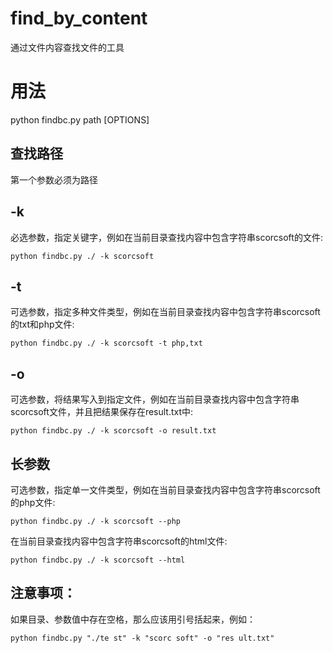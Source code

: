 # find_by_content
通过文件内容查找文件的工具

# 用法
python findbc.py path [OPTIONS]

## 查找路径
第一个参数必须为路径

## -k
必选参数，指定关键字，例如在当前目录查找内容中包含字符串scorcsoft的文件:
```
python findbc.py ./ -k scorcsoft
```

## -t
可选参数，指定多种文件类型，例如在当前目录查找内容中包含字符串scorcsoft的txt和php文件:
```
python findbc.py ./ -k scorcsoft -t php,txt
```

## -o
可选参数，将结果写入到指定文件，例如在当前目录查找内容中包含字符串scorcsoft文件，并且把结果保存在result.txt中:
```
python findbc.py ./ -k scorcsoft -o result.txt
```

## 长参数
可选参数，指定单一文件类型，例如在当前目录查找内容中包含字符串scorcsoft的php文件:
```
python findbc.py ./ -k scorcsoft --php
```

在当前目录查找内容中包含字符串scorcsoft的html文件:
```
python findbc.py ./ -k scorcsoft --html
```

## 注意事项：
如果目录、参数值中存在空格，那么应该用引号括起来，例如：
```
python findbc.py "./te st" -k "scorc soft" -o "res ult.txt"
```
